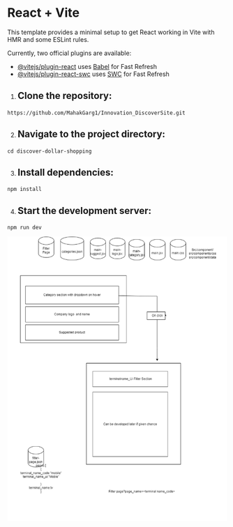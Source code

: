 # React + Vite

This template provides a minimal setup to get React working in Vite with HMR and some ESLint rules.

Currently, two official plugins are available:

- [@vitejs/plugin-react](https://github.com/vitejs/vite-plugin-react/blob/main/packages/plugin-react/README.md) uses [Babel](https://babeljs.io/) for Fast Refresh
- [@vitejs/plugin-react-swc](https://github.com/vitejs/vite-plugin-react-swc) uses [SWC](https://swc.rs/) for Fast Refresh


1. ## Clone the repository:

```
https://github.com/MahakGarg1/Innovation_DiscoverSite.git
```

2. ## Navigate to the project directory:

```
cd discover-dollar-shopping
```

3. ## Install dependencies:

```
npm install
```

4.  ## Start the development server:

```
npm run dev

```
![alt text](disdollar.drawio.png)
   
